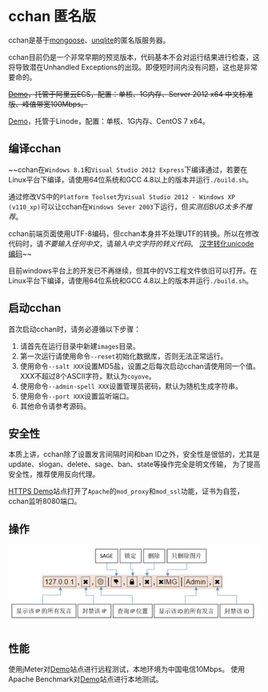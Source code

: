 cchan 匿名版
============

cchan是基于[mongoose](https://github.com/cesanta/mongoose)、[unqlite](http://unqlite.org)的匿名版服务器。

cchan目前仍是一个非常早期的预览版本，代码基本不会对运行结果进行检查，这将导致潜在Unhandled Exceptions的出现。即便短时间内没有问题，这也是非常要命的。

~~[Demo](http://h.waifu.cc/)，托管于阿里云ECS，配置：单核、1G内存、Server 2012 x64 中文标准版、峰值带宽100Mbps。~~

[Demo](http://h.waifu.cc/)，托管于Linode，配置：单核、1G内存、CentOS 7 x64。

编译cchan
---------
~~cchan在`Windows 8.1`和`Visual Studio 2012 Express`下编译通过，若要在Linux平台下编译，请使用64位系统和GCC 4.8以上的版本并运行`./build.sh`。

通过修改VS中的`Platform Toolset`为`Visual Studio 2012 - Windows XP (v110_xp)`可以让cchan在`Windows Sever 2003`下运行，但*实测后BUG太多不推荐*。

cchan前端页面使用UTF-8编码，但cchan本身并不处理UTF的转换。所以在修改代码时，请*不要输入任何中文*，请*输入中文字符的转义代码*。
[汉字转化unicode编码](http://www.bangnishouji.com/tools/chtounicode.html)~~

目前windows平台上的开发已不再继续，但其中的VS工程文件依旧可以打开。在Linux平台下编译，请使用64位系统和GCC 4.8以上的版本并运行`./build.sh`。

启动cchan
---------
首次启动cchan时，请务必遵循以下步骤：

1. 请首先在运行目录中新建`images`目录。
2. 第一次运行请使用命令`--reset`初始化数据库，否则无法正常运行。
3. 使用命令`--salt XXX`设置MD5盐，设置之后每次启动cchan请使用同一个值。XXX不超过8个ASCII字符，默认为`coyove`。
4. 使用命令`--admin-spell XXX`设置管理员密码，默认为随机生成字符串。
5. 使用命令`--port XXX`设置监听端口。
6. 其他命令请参考源码。

安全性
-----
本质上讲，cchan除了设置发言间隔时间和ban ID之外，安全性是很低的，尤其是update、slogan、delete、sage、ban、state等操作完全是明文传输，
为了提高安全性，推荐使用反向代理。

[HTTPS Demo](https://h.waifu.cc/)站点打开了`Apache`的`mod_proxy`和`mod_ssl`功能，证书为自签，cchan监听8080端口。


操作
----
![管理员工具栏](https://raw.githubusercontent.com/coyove/cchan/master/manual.jpg)

性能
----
使用jMeter对[Demo](http://h.waifu.cc/)站点进行远程测试，本地环境为中国电信10Mbps。
使用Apache Benchmark对[Demo](http://h.waifu.cc/)站点进行本地测试。